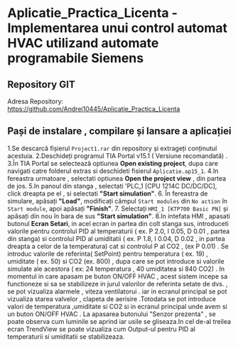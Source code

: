 # Aplicatie_Practica_Licenta - Implementarea unui control automat HVAC utilizand automate programabile Siemens
## Repository GIT
Adresa Repository: https://github.com/Andrei10445/Aplicatie_Practica_Licenta
## Pași de instalare , compilare și lansare a aplicației
1.Se descarcă fișierul `Project1.rar` din repository și extrageți conținutul acestuia.
2.Deschideți programul TIA Portal v15.1 ( Versiune recomandată) .
3.În TIA Portal se selectează optiunea **Open existing project**, dupa care navigati catre folderul extras si deschideti fisierul `Aplicatie.ap15_1`.
4.In fereastra urmatoare , selectati optiunea **Open the project view** , din partea de jos.
5.In panoul din stanga , selectati 'PLC_1 [CPU 1214C DC/DC/DC], click dreapta pe el , si selectati **"Start simulation"**.
6. În fereastra de simulare, apăsați **"Load"**, modificați câmpul `Start modules` din `No action` în `Start module`, apoi apăsați **"Finish"**.
7. Selectați `HMI_1 [KTP700 Basic PN]` și apăsați din nou în bara de sus **"Start simulation"**.
8.In intefata HMI , apasati butonul **Ecran Setari**, in acel ecran in partea din colt stanga sus, introduceti valorile pentru controlul PID al temperaturii  ( ex. P 2.0, I 0.05, D 0.01 , partea din stanga) si controlul PID al umiditatii ( ex. P 1.8, I 0.04, D 0.02 , in partea dreapta a celor de la temperatura) cat si controlul P al CO2 , (ex P 0.01) . Se introduc valorile de referinta( SetPoint) pentru temperatura ( ex. 19) , umiditate ( ex. 50) si CO2 (ex. 800) , dupa care se pot introduce si valorile simulate ale acestora ( ex: 24 temperatura , 40 umiditatea si 840 CO2) . In momentul in care apasam pe buton ON/OFF HVAC , acest sistem incepe sa functioneze si sa se stabilizeze in jurul valorilor de referinta setate de dvs. , se pot vizualiza alarmele , viteza ventilatorui . iar in ecranul principal se pot vizualiza starea valvelor , clapeta de aerisire .Totodata se pot introduce valori de temperatura ,umiditate si CO2 si in ecranul principal unde avem si un buton ON/OFF HVAC . La apasarea butonului "Senzor prezenta" , se poate observa cum luminile se aprind iar usile se gliseaza.In cel de-al treilea ecran TrendView se poate vizualiza cum Output-ul pentru PID al temperaturii si umiditatii se stabilizeaza.
